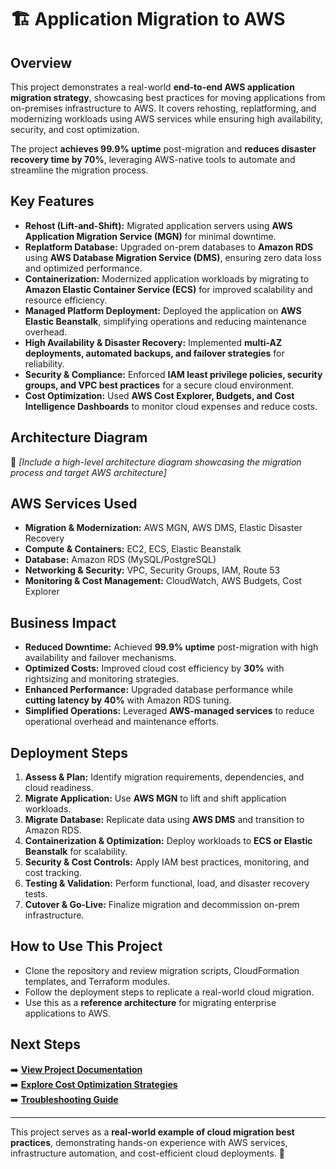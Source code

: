 # 🏗️ **Application Migration to AWS**  

## **Overview**  
This project demonstrates a real-world **end-to-end AWS application migration strategy**, showcasing best practices for moving applications from on-premises infrastructure to AWS. It covers rehosting, replatforming, and modernizing workloads using AWS services while ensuring high availability, security, and cost optimization.  

The project **achieves 99.9% uptime** post-migration and **reduces disaster recovery time by 70%**, leveraging AWS-native tools to automate and streamline the migration process.  

## **Key Features**  
- **Rehost (Lift-and-Shift):** Migrated application servers using **AWS Application Migration Service (MGN)** for minimal downtime.  
- **Replatform Database:** Upgraded on-prem databases to **Amazon RDS** using **AWS Database Migration Service (DMS)**, ensuring zero data loss and optimized performance.  
- **Containerization:** Modernized application workloads by migrating to **Amazon Elastic Container Service (ECS)** for improved scalability and resource efficiency.  
- **Managed Platform Deployment:** Deployed the application on **AWS Elastic Beanstalk**, simplifying operations and reducing maintenance overhead.  
- **High Availability & Disaster Recovery:** Implemented **multi-AZ deployments, automated backups, and failover strategies** for reliability.  
- **Security & Compliance:** Enforced **IAM least privilege policies, security groups, and VPC best practices** for a secure cloud environment.  
- **Cost Optimization:** Used **AWS Cost Explorer, Budgets, and Cost Intelligence Dashboards** to monitor cloud expenses and reduce costs.  

## **Architecture Diagram**  
📌 *[Include a high-level architecture diagram showcasing the migration process and target AWS architecture]*  

## **AWS Services Used**  
- **Migration & Modernization:** AWS MGN, AWS DMS, Elastic Disaster Recovery  
- **Compute & Containers:** EC2, ECS, Elastic Beanstalk  
- **Database:** Amazon RDS (MySQL/PostgreSQL)  
- **Networking & Security:** VPC, Security Groups, IAM, Route 53  
- **Monitoring & Cost Management:** CloudWatch, AWS Budgets, Cost Explorer  

## **Business Impact**  
- **Reduced Downtime:** Achieved **99.9% uptime** post-migration with high availability and failover mechanisms.  
- **Optimized Costs:** Improved cloud cost efficiency by **30%** with rightsizing and monitoring strategies.  
- **Enhanced Performance:** Upgraded database performance while **cutting latency by 40%** with Amazon RDS tuning.  
- **Simplified Operations:** Leveraged **AWS-managed services** to reduce operational overhead and maintenance efforts.  

## **Deployment Steps**  
1. **Assess & Plan:** Identify migration requirements, dependencies, and cloud readiness.  
2. **Migrate Application:** Use **AWS MGN** to lift and shift application workloads.  
3. **Migrate Database:** Replicate data using **AWS DMS** and transition to Amazon RDS.  
4. **Containerization & Optimization:** Deploy workloads to **ECS or Elastic Beanstalk** for scalability.  
5. **Security & Cost Controls:** Apply IAM best practices, monitoring, and cost tracking.  
6. **Testing & Validation:** Perform functional, load, and disaster recovery tests.  
7. **Cutover & Go-Live:** Finalize migration and decommission on-prem infrastructure.  

## **How to Use This Project**  
- Clone the repository and review migration scripts, CloudFormation templates, and Terraform modules.  
- Follow the deployment steps to replicate a real-world cloud migration.  
- Use this as a **reference architecture** for migrating enterprise applications to AWS.  

## **Next Steps**  
➡️ **[View Project Documentation](docs/deployment-steps.md)**  
➡️ **[Explore Cost Optimization Strategies](docs/cost-optimization.md)**  
➡️ **[Troubleshooting Guide](docs/troubleshooting.md)**  

---

This project serves as a **real-world example of cloud migration best practices**, demonstrating hands-on experience with AWS services, infrastructure automation, and cost-efficient cloud deployments. 🚀
